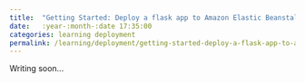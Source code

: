 ```yaml
---
title:  "Getting Started: Deploy a flask app to Amazon Elastic Beanstalk"
date:   :year-:month-:date 17:35:00
categories: learning deployment 
permalink: /learning/deployment/getting-started-deploy-a-flask-app-to-amazon-elastic-beanstalk.html
---
```

<p>
Writing soon...
</p>

